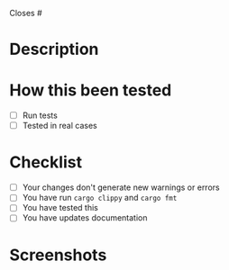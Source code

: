 Closes #<number of issue>
# Description
<!-- description of PR -->
# How this been tested
<!-- mark all applicable items with x inside brackets -->
- [ ] Run tests
- [ ] Tested in real cases
# Checklist
- [ ] Your changes don't generate new warnings or errors
- [ ] You have run `cargo clippy` and `cargo fmt`
- [ ] You have tested this
- [ ] You have updates documentation
# Screenshots
<!-- add screenshots if applicable -->
